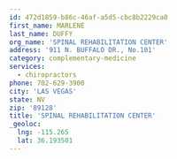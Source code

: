 ```yaml
---
id: 472d1859-b86c-46af-a5d5-cbc8b2229ca0
first_name: MARLENE
last_name: DUFFY
org_name: 'SPINAL REHABILITATION CENTER'
address: '911 N. BUFFALO DR., No.101'
category: complementary-medicine
services:
  - chiropractors
phone: 702-629-3900
city: 'LAS VEGAS'
state: NV
zip: '89128'
title: 'SPINAL REHABILITATION CENTER'
_geoloc:
  lng: -115.265
  lat: 36.193501
---
```

